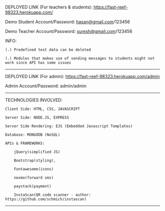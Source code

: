 DEPLOYED LINK (For teachers & students): https://fast-reef-98323.herokuapp.com/

Demo Student Account/Password: hasan@gmail.com/123456

Demo Teacher Account/Password: suresh@gmail.com/123456

INFO:

    (.) Predefined test data can be deleted

    (.) Modules that makes use of sending messages to students might not work since API has some issues

________________________________________________________________________________

DEPLOYED LINK (For admin): https://fast-reef-98323.herokuapp.com/admin

Admin Account/Password: admin/admin

________________________________________________________________________________

TECHNOLOGIES INVOLVED:

    Client Side: HTML, CSS, JAVASCRIPT

    Server Side: NODE.JS, EXPRESS

    Server Side Rendering: EJS (Embedded Javascript Templates)

    Database: MONGODB (NoSQL)

    APIs & FRAMEWORKS:

        jQuery(simplified JS)

        Bootstrap(styling),

        Fontawesome(icons)

        nexmo(forward sms)

        paystack(payment)

        InstaScan(QR code scanner - author: https://github.com/schmich/instascan)

________________________________________________________________________________
